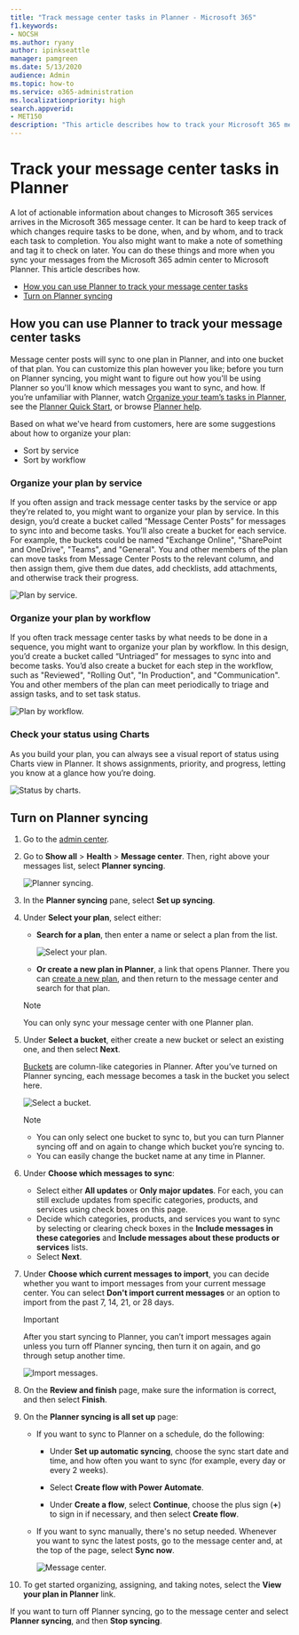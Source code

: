 ```yaml
---
title: "Track message center tasks in Planner - Microsoft 365"
f1.keywords:
- NOCSH
ms.author: ryany
author: ipinkseattle
manager: pamgreen
ms.date: 5/13/2020
audience: Admin
ms.topic: how-to
ms.service: o365-administration
ms.localizationpriority: high
search.appverid:
- MET150
description: "This article describes how to track your Microsoft 365 message center tasks in Microsoft Planner."
---
```


# Track your message center tasks in Planner

A lot of actionable information about changes to Microsoft 365 services arrives in the Microsoft 365 message center. It can be hard to keep track of which changes require tasks to be done, when, and by whom, and to track each task to completion. You also might want to make a note of something and tag it to check on later. You can do these things and more when you sync your messages from the Microsoft 365 admin center to Microsoft Planner. This article describes how.

- [How you can use Planner to track your message center tasks](#how-you-can-use-planner-to-track-your-message-center-tasks) <br/>
- [Turn on Planner syncing](#turn-on-planner-syncing)

## How you can use Planner to track your message center tasks

Message center posts will sync to one plan in Planner, and into one bucket of that plan. You can customize this plan however you like; before you turn on Planner syncing, you might want to figure out how you'll be using Planner so you'll know which messages you want to sync, and how. If you’re unfamiliar with Planner, watch [Organize your team’s tasks in Planner](https://support.office.com/article/video-organize-your-team-s-tasks-in-microsoft-planner-c931a8a8-0cbb-4410-b66e-ae13233135fb), see the [Planner Quick Start](https://support.office.com/article/sign-in-to-microsoft-planner-fe43c972-5a95-4071-86d4-423a64a3b21e), or browse [Planner help](https://support.office.com/planner).

Based on what we've heard from customers, here are some suggestions about how to organize your plan:

- Sort by service
- Sort by workflow

### Organize your plan by service

If you often assign and track message center tasks by the service or app they’re related to, you might want to organize your plan by service. In this design, you’d create a bucket called “Message Center Posts” for messages to sync into and become tasks. You’ll also create a bucket for each service. For example, the buckets could be named "Exchange Online", "SharePoint and OneDrive", "Teams", and "General". You and other members of the plan can move tasks from Message Center Posts to the relevant column, and then assign them, give them due dates, add checklists, add attachments, and otherwise track their progress.

![Plan by service.](media/plan-by-service.png)

### Organize your plan by workflow

If you often track message center tasks by what needs to be done in a sequence, you might want to organize your plan by workflow. In this design, you’d create a bucket called “Untriaged” for messages to sync into and become tasks. You’d also create a bucket for each step in the workflow, such as "Reviewed", "Rolling Out", "In Production", and "Communication". You and other members of the plan can meet periodically to triage and assign tasks, and to set task status.

![Plan by workflow.](media/plan-by-workflow.png)

### Check your status using Charts

As you build your plan, you can always see a visual report of status using Charts view in Planner. It shows assignments, priority, and progress, letting you know at a glance how you’re doing.

![Status by charts.](media/status-by-charts.png)

## Turn on Planner syncing

1. Go to the [admin center](https://admin.microsoft.com).

2. Go to **Show all** > **Health** > **Message center**. Then, right above your messages list, select **Planner syncing**.

    ![Planner syncing.](media/planner-syncing-button.png)

2. In the **Planner syncing** pane, select **Set up syncing**.

3. Under **Select your plan**, select either:

    - **Search for a plan**, then enter a name or select a plan from the list.

        ![Select your plan.](media/select-your-plan.png)

    -  **Or create a new plan in Planner**, a link that opens Planner. There you can [create a new plan](https://support.microsoft.com/en-us/office/create-a-plan-in-microsoft-planner-93e65b03-6fac-4661-a502-e3161475ab93), and then return to the message center and search for that plan.

    >[!NOTE]
    >You can only sync your message center with one Planner plan.

4. Under **Select a bucket**, either create a new bucket or select an existing one, and then select **Next**.

    [Buckets](https://support.microsoft.com/en-us/office/create-buckets-to-sort-your-tasks-238af119-3c2b-4cbb-a124-29da99488139) are column-like categories in Planner. After you’ve turned on Planner syncing, each message becomes a task in the bucket you select here.

    ![Select a bucket.](media/select-a-bucket.png)

    >[!NOTE]
    >- You can only select one bucket to sync to, but you can turn Planner syncing off and on again to change which bucket you’re syncing to. 
    >- You can easily change the bucket name at any time in Planner.

5. Under **Choose which messages to sync**:

    - Select either **All updates** or **Only major updates**. For each, you can still exclude updates from specific categories, products, and services using check boxes on this page.
    - Decide which categories, products, and services you want to sync by selecting or clearing check boxes in the **Include messages in these categories** and **Include messages about these products or services** lists.
    - Select **Next**.

6. Under **Choose which current messages to import**, you can decide whether you want to import messages from your current message center. You can select **Don't import current messages** or an option to import from the past 7, 14, 21, or 28 days.

    >[!IMPORTANT]
    >After you start syncing to Planner, you can’t import messages again unless you turn off Planner syncing, then turn it on again, and go through setup another time.

    ![Import messages.](media/import-messages.png)

7. On the **Review and finish** page, make sure the information is correct, and then select **Finish**.

8. On the **Planner syncing is all set up** page:

    - If you want to sync to Planner on a schedule, do the following:

        - Under **Set up automatic syncing**, choose the sync start date and time, and how often you want to sync (for example, every day or every 2 weeks).

        - Select **Create flow with Power Automate**.

        - Under **Create a flow**, select **Continue**, choose the plus sign (**+**) to sign in if necessary, and then select **Create flow**.

    - If you want to sync manually, there's no setup needed. Whenever you want to sync the latest posts, go to the message center and, at the top of the page, select **Sync now**.

        ![Message center.](media/message-center-sync-now.png)

9. To get started organizing, assigning, and taking notes, select the **View your plan in Planner** link.

If you want to turn off Planner syncing, go to the message center and select **Planner syncing**, and then **Stop syncing**.

